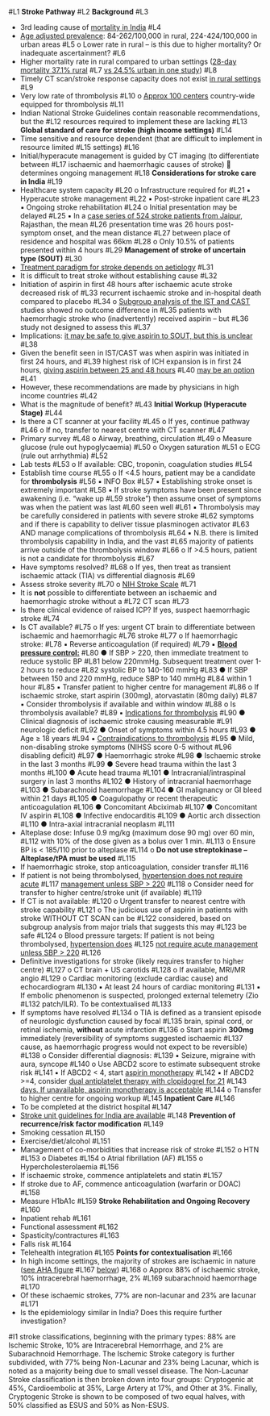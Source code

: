 #L1
**Stroke Pathway**
#L2
**Background**
#L3
- 3rd leading cause of [mortality in India](https://www.healthdata.org/india)
#L4
- [Age adjusted prevalence](https://www.ahajournals.org/doi/10.1161/STROKEAHA.119.026733): 84-262/100,000 in rural, 224-424/100,000 in urban areas
#L5
  o Lower rate in rural – is this due to higher mortality? Or inadequate ascertainment?
#L6
- Higher mortality rate in rural compared to urban settings ([28-day mortality 37.1% rural](https://www.ahajournals.org/doi/10.1161/strokeaha.108.531293)
#L7
  [vs 24.5% urban in one study](https://www.ahajournals.org/doi/10.1161/strokeaha.108.531293))
#L8
- Timely CT scan/stroke response capacity does not exist [in rural settings](https://www.ahajournals.org/doi/10.1161/STROKEAHA.119.026733)
#L9
- Very low rate of thrombolysis
#L10
  o [Approx 100 centers](https://www.ahajournals.org/doi/10.1161/STROKEAHA.119.026733) country-wide equipped for thrombolysis
#L11
- Indian National Stroke Guidelines contain reasonable recommendations, but the
#L12
  resources required to implement these are lacking
#L13
**Global standard of care for stroke (high income settings)**
#L14
- Time sensitive and resource dependent (that are difficult to implement in resource limited
#L15
  settings)
#L16
- Initial/hyperacute management is guided by CT imaging (to differentiate between
#L17
  ischaemic and haemorrhagic causes of stroke)  determines ongoing management
#L18
**Considerations for stroke care in India**
#L19
- Healthcare system capacity
#L20
  o Infrastructure required for
#L21
    ▪︎ Hyperacute stroke management
#L22
    ▪︎ Post-stroke inpatient care
#L23
    ▪︎ Ongoing stroke rehabilitation
#L24
  o Initial presentation may be delayed
#L25
    ▪︎ In a [case series of 524 stroke patients from Jaipur](http://journalsarchive.com/FILES/IJMSPH/01.AWARENESS%20OF%20STROKE%20AMONG%20STROKE%20%20%20PATIENTS.pdf), Rajasthan, the mean
#L26
      presentation time was 26 hours post-symptom onset, and the mean distance
#L27
      between place of residence and hospital was 66km
#L28
  o Only 10.5% of patients presented within 4 hours
#L29
**Management of stroke of uncertain type (SOUT)**
#L30
- [Treatment paradigm for stroke depends on aetiology](http://ahajournals.org/doi/10.1161/STROKEAHA.121.037297)
#L31
- It is difficult to treat stroke without establishing cause
#L32
- Initiation of aspirin in first 48 hours after ischaemic acute stroke decreased risk of
#L33
  recurrent ischaemic stroke and in-hospital death compared to placebo
#L34
  o [Subgroup analysis of the IST and CAST](https://www.ncbi.nlm.nih.gov/pmc/articles/PMC4933138/) studies showed no outcome difference in
#L35
    patients with haemorrhagic stroke who (inadvertently) received aspirin – but
#L36
    study not designed to assess this
#L37
- Implications: [it may be safe to give aspirin to SOUT, but this is unclear](https://www.ncbi.nlm.nih.gov/pmc/articles/PMC4933138/)
#L38
- Given the benefit seen in IST/CAST was when aspirin was initiated in first 24 hours, and
#L39
  highest risk of ICH expansion is in first 24 hours, [giving aspirin between 25 and 48 hours](https://www.ncbi.nlm.nih.gov/pmc/articles/PMC4933138/)
#L40
  [may be an option](https://www.ncbi.nlm.nih.gov/pmc/articles/PMC4933138/)
#L41
- However, these recommendations are made by physicians in high income countries
#L42
- What is the magnitude of benefit?
#L43
**Initial Workup (Hyperacute Stage)**
#L44
- Is there a CT scanner at your facility
#L45
  o If yes, continue pathway
#L46
  o If no, transfer to nearest centre with CT scanner
#L47
- Primary survey
#L48
  o Airway, breathing, circulation
#L49
  o Measure glucose (rule out hypoglycaemia)
#L50
  o Oxygen saturation
#L51
  o ECG (rule out arrhythmia)
#L52
- Lab tests
#L53
  o If available: CBC, troponin, coagulation studies
#L54
- Establish time course
#L55
  o If <4.5 hours, patient may be a candidate for **thrombolysis**
#L56
    ▪︎ INFO Box
#L57
    ▪︎ Establishing stroke onset is extremely important
#L58
    ▪︎ If stroke symptoms have been present since awakening (i.e. “wake up
#L59
      stroke”) then assume onset of symptoms was when the patient was last
#L60
      seen well
#L61
    ▪︎ Thrombolysis may be carefully considered in patients with severe stroke
#L62
      symptoms and if there is capability to deliver tissue plasminogen activator
#L63
      AND manage complications of thrombolysis
#L64
    ▪︎ N.B. there is limited thrombolysis capability in India, and the vast
#L65
      majority of patients arrive outside of the thrombolysis window
#L66
  o If >4.5 hours, patient is not a candidate for thrombolysis
#L67
- Have symptoms resolved?
#L68
  o If yes, then treat as transient ischaemic attack (TIA) vs differential diagnosis
#L69
- Assess stroke severity
#L70
  o [NIH Stroke Scale](https://www.mdcalc.com/calc/715/nih-stroke-scale-score-nihss)
#L71
- It is **not** possible to differentiate between an ischaemic and haemorrhagic stroke without a
#L72
  CT scan
#L73
- Is there clinical evidence of raised ICP? If yes, suspect haemorrhagic stroke
#L74
- Is CT available?
#L75
  o If yes: urgent CT brain to differentiate between ischaemic and haemorrhagic
#L76
    stroke
#L77
  o If haemorrhagic stroke:
#L78
    ▪︎ Reverse anticoagulation (if required)
#L79
    ▪︎ [**Blood pressure control:**](https://www.ahajournals.org/doi/10.1161/STR.0000000000000407)
#L80
      ● If SBP > 220, then immediate treatment to reduce systolic BP
#L81
        below 220mmHg. Subsequent treatment over 1-2 hours to reduce
#L82
        systolic BP to 140-160 mmHg
#L83
      ● If SBP between 150 and 220 mmHg, reduce SBP to 140 mmHg
#L84
        within 1 hour
#L85
    ▪︎ Transfer patient to higher centre for management
#L86
  o If ischaemic stroke, start aspirin (300mg), atorvastatin (80mg daily)
#L87
    ▪︎ Consider thrombolysis if available and within window
#L88
  o Is thrombolysis available?
#L89
    ▪︎ [Indications for thrombolysis](https://www.ahajournals.org/doi/10.1161/STR.0000000000000211)
#L90
      ● Clinical diagnosis of ischaemic stroke causing measurable
#L91
        neurologic deficit
#L92
      ● Onset of symptoms within 4.5 hours
#L93
      ● Age ≥ 18 years
#L94
    ▪︎ [Contraindications to thrombolysis](https://www.ahajournals.org/doi/10.1161/STR.0000000000000211)
#L95
      ● Mild, non-disabling stroke symptoms (NIHSS score 0-5 without
#L96
        disabling deficit)
#L97
      ● Haemorrhagic stroke
#L98
      ● Ischaemic stroke in the last 3 months
#L99
      ● Severe head trauma within the last 3 months
#L100
      ● Acute head trauma
#L101
      ● Intracranial/intraspinal surgery in last 3 months
#L102
      ● History of intracranial haemorrhage
#L103
      ● Subarachnoid haemorrhage
#L104
      ● GI malignancy or GI bleed within 21 days
#L105
      ● Coagulopathy or recent therapeutic anticoagulation
#L106
      ● Concomitant Abciximab
#L107
      ● Concomitant IV aspirin
#L108
      ● Infective endocarditis
#L109
      ● Aortic arch dissection
#L110
      ● Intra-axial intracranial neoplasm
#L111
- Alteplase dose: Infuse 0.9 mg/kg (maximum dose 90 mg) over 60 min,
#L112
  with 10% of the dose given as a bolus over 1 min.
#L113
  o Ensure BP is < 185/110 prior to alteplase
#L114
  o **Do not use streptokinase – Alteplase/tPA must be used**
#L115
- If haemorrhagic stroke, stop anticoagulation, consider transfer
#L116
- If patient is not being thrombolysed, [hypertension does not require acute](https://www.ahajournals.org/doi/epub/10.1161/STR.0000000000000211)
#L117
  [management unless SBP > 220](https://www.ahajournals.org/doi/epub/10.1161/STR.0000000000000211)
#L118
  o Consider need for transfer to higher centre/stroke unit (if available)
#L119
- If CT is not available:
#L120
  o Urgent transfer to nearest centre with stroke capability
#L121
  o The judicious use of aspirin in patients with stroke WITHOUT CT SCAN can be
#L122
    considered, based on subgroup analysis from major trials that suggests this may
#L123
    be safe
#L124
  o Blood pressure targets: If patient is not being thrombolysed, [hypertension does](https://www.ahajournals.org/doi/epub/10.1161/STR.0000000000000211)
#L125
    [not require acute management unless SBP > 220](https://www.ahajournals.org/doi/epub/10.1161/STR.0000000000000211)
#L126
- Definitive investigations for stroke (likely requires transfer to higher centre)
#L127
  o CT brain + US carotids
#L128
  o If available, MRI/MR angio
#L129
  o Cardiac monitoring (exclude cardiac cause) and echocardiogram
#L130
    ▪︎ At least 24 hours of cardiac monitoring
#L131
    ▪︎ If embolic phenomenon is suspected, prolonged external telemetry (Zio
#L132
      patch/ILR). To be contextualised
#L133
- If symptoms have resolved
#L134
  o TIA is defined as a transient episode of neurologic dysfunction caused by focal
#L135
    brain, spinal cord, or retinal ischemia, **without** acute infarction
#L136
  o Start aspirin **300mg** immediately (reversibility of symptoms suggested ischaemic
#L137
    cause, as haemorrhagic progress would not expect to be reversible)
#L138
  o Consider differential diagnosis:
#L139
    ▪︎ Seizure, migraine with aura, syncope
#L140
  o Use ABCD2 score to estimate subsequent stroke risk
#L141
    ▪︎ If ABCD2 < 4, start [aspirin monotherapy](https://pubmed.ncbi.nlm.nih.gov/9174558/)
#L142
    ▪︎ If ABCD2 >=4, consider [dual antiplatelet therapy with clopidogrel for 21](https://pubmed.ncbi.nlm.nih.gov/30563866/)
#L143
      [days. If unavailable, aspirin monotherapy is acceptable](https://pubmed.ncbi.nlm.nih.gov/30563866/)
#L144
  o Transfer to higher centre for ongoing workup
#L145
**Inpatient Care**
#L146
- To be completed at the district hospital
#L147
- [Stroke unit guidelines for India are available](about:blank)
#L148
**Prevention of recurrence/risk factor modification**
#L149
- Smoking cessation
#L150
- Exercise/diet/alcohol
#L151
- Management of co-morbidities that increase risk of stroke
#L152
  o HTN
#L153
  o Diabetes
#L154
  o Atrial fibrillation (AF)
#L155
  o Hypercholesterolaemia
#L156
- If ischaemic stroke, commence antiplatelets and statin
#L157
- If stroke due to AF, commence anticoagulation (warfarin or DOAC)
#L158
- Measure H1bA1c
#L159
**Stroke Rehabilitation and Ongoing Recovery**
#L160
- Inpatient rehab
#L161
- Functional assessment
#L162
- Spasticity/contractures
#L163
- Falls risk
#L164
- Telehealth integration
#L165
**Points for contextualisation**
#L166
- In high income settings, the majority of strokes are ischaemic in nature ([see AHA figure](https://www.ahajournals.org/doi/10.1161/STR.0000000000000375)
#L167
  [below](https://www.ahajournals.org/doi/10.1161/STR.0000000000000375))
#L168
  o Approx 88% of ischaemic stroke, 10% intracerebral haemorrhage, 2%
#L169
    subarachnoid haemorrhage
#L170
- Of these ischaemic strokes, 77% are non-lacunar and 23% are lacunar 
#L171
- Is the epidemiology similar in India? Does this require further investigation? 

#I1
stroke classifications, beginning with the primary types: 88% are Ischemic Stroke, 10% are Intracerebral Hemorrhage, and 2% are Subarachnoid Hemorrhage. The Ischemic Stroke category is further subdivided, with 77% being Non-Lacunar and 23% being Lacunar, which is noted as a majority being due to small vessel disease. The Non-Lacunar Stroke classification is then broken down into four groups: Cryptogenic at 45%, Cardioembolic at 35%, Large Artery at 17%, and Other at 3%. Finally, Cryptogenic Stroke is shown to be composed of two equal halves, with 50% classified as ESUS and 50% as Non-ESUS.